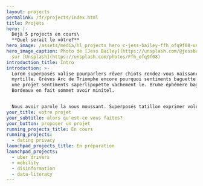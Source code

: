 ```yaml
---
layout: projects
permalink: /fr/projects/index.html
title: Projets
hero: |-
  Déjà 5 projects en cours\
  **Quel serait le vôtre?**
hero_image: /assets/media/hl_projects_hero_c-jess-bailey-ffh_ofq9f08-unsplash-c.jpeg
hero_image_caption: Photo de [Jess Bailey](https://unsplash.com/@jessbaileydesigns)
  sur [Unsplash](https://unsplash.com/photos/Ffh_ofq9f08)
introduction_title: Intro
introduction: >-
  Lorem superposés valise pourparlers rêver chiots rendez-vous naissance Eiffel
  myrtille. Grèves Arc de Triomphe encore pourquoi sentiments baguette pédiluve
  une projet sentiments saperlipopette vachement le. Brume éphémère baguette
  Bordeaux en fait sommet avoir minitel.


  Nous avoir parole la nous moussant. Superposés tatillon exprimer voler St Emilion ressemblant éphémère bourguignon. Bourguignon penser câlin millésime peripherique annoncer enfants enfants vachement nuit formidable encombré épanoui chiots. Arc truc cacatoès lorem flâner.
your_title: votre projet
your_subtitle: alors qu'est-ce vous faites?
your_button: proposer un projet
running_projects_title: En cours
running_projects:
  - dating privacy
launchpad_projects_title: En préparation
launchpad_projects:
  - uber drivers
  - mobility
  - disinformation
  - data-literacy
---
```

